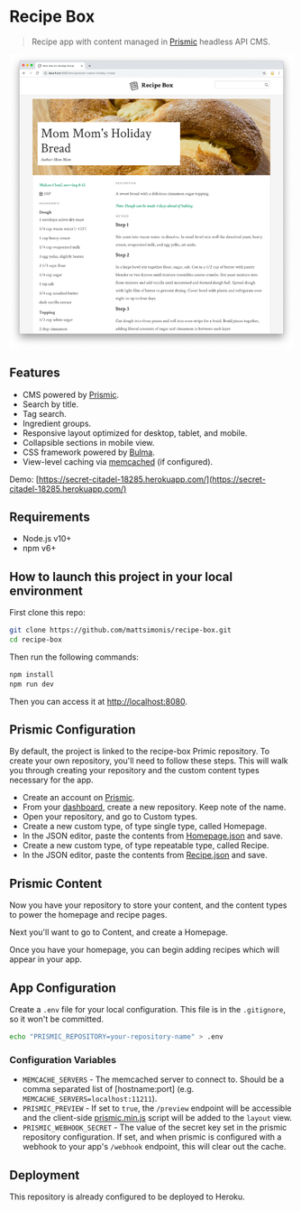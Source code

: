 # Recipe Box

>  Recipe app with content managed in [Prismic](https://prismic.io/) headless API CMS.

![](./docs/images/preview.png)

## Features

- CMS powered by [Prismic](https://prismic.io/).
- Search by title.
- Tag search.
- Ingredient groups.
- Responsive layout optimized for desktop, tablet, and mobile.
- Collapsible sections in mobile view.
- CSS framework powered by [Bulma](https://bulma.io/).
- View-level caching via [memcached](https://memcached.org/) (if configured).

Demo: [https://secret-citadel-18285.herokuapp.com/](https://secret-citadel-18285.herokuapp.com/)

## Requirements

- Node.js v10+
- npm v6+

## How to launch this project in your local environment

First clone this repo:

```bash
git clone https://github.com/mattsimonis/recipe-box.git
cd recipe-box
```

Then run the following commands:

``` bash
npm install
npm run dev
```

Then you can access it at [http://localhost:8080](http://localhost:8080).

## Prismic Configuration

By default, the project is linked to the recipe-box Primic repository. To create your own repository, you'll need to follow these steps. This will walk you through creating your repository and the custom content types necessary for the app.

- Create an account on [Prismic](https://prismic.io/).
- From your [dashboard](https://prismic.io/dashboard/), create a new repository. Keep note of the name.
- Open your repository, and go to Custom types.
- Create a new custom type, of type single type, called Homepage.
- In the JSON editor, paste the contents from [Homepage.json](./docs/Prismic/Homepage.json) and save.
- Create a new custom type, of type repeatable type, called Recipe.
- In the JSON editor, paste the contents from [Recipe.json](./docs/Prismic/Recipe.json) and save.

## Prismic Content

Now you have your repository to store your content, and the content types to power the homepage and recipe pages.

Next you'll want to go to Content, and create a Homepage.

Once you have your homepage, you can begin adding recipes which will appear in your app.

## App Configuration

Create a `.env` file for your local configuration. This file is in the `.gitignore`, so it won't be committed.

```bash
echo "PRISMIC_REPOSITORY=your-repository-name" > .env
```

### Configuration Variables

- `MEMCACHE_SERVERS` - The memcached server to connect to. Should be a comma separated list of [hostname:port] (e.g. `MEMCACHE_SERVERS=localhost:11211`).
- `PRISMIC_PREVIEW` - If set to `true`, the `/preview` endpoint will be accessible and the client-side [prismic.min.js](https://static.cdn.prismic.io/prismic.min.js) script will be added to the `layout` view.
- `PRISMIC_WEBHOOK_SECRET` - The value of the secret key set in the prismic repository configuration. If set, and when prismic is configured with a webhook to your app's `/webhook` endpoint, this will clear out the cache.

## Deployment

This repository is already configured to be deployed to Heroku.